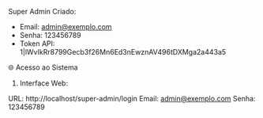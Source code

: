 
  Super Admin Criado:
  - Email: admin@exemplo.com
  - Senha: 123456789
  - Token API: 1|lWvIkRr8799Gecb3f26Mn6Ed3nEwznAV496tDXMga2a443a5

  🌐 Acesso ao Sistema

  1. Interface Web:

  URL: http://localhost/super-admin/login
  Email: admin@exemplo.com
  Senha: 123456789
